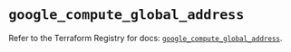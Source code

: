 # `google_compute_global_address`

Refer to the Terraform Registry for docs: [`google_compute_global_address`](https://registry.terraform.io/providers/hashicorp/google/5.19.0/docs/resources/compute_global_address).
